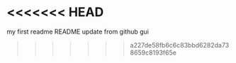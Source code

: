 <<<<<<< HEAD
=======
my first readme
README update from github gui
>>>>>>> a227de58fb6c6c83bbd6282da738659c8193f65e
